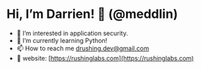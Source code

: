 # Hi, I’m Darrien! 👋 (@meddlin)
- 👀 I’m interested in application security.
- 🌱 I’m currently learning Python!
- 📫 How to reach me drushing.dev@gmail.com
- 📝 website: [https://rushinglabs.com](https://rushinglabs.com)

<!---
meddlin/meddlin is a ✨ special ✨ repository because its `README.md` (this file) appears on your GitHub profile.
You can click the Preview link to take a look at your changes.
--->
